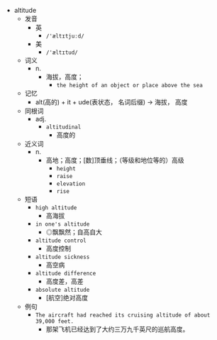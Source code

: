 - altitude
  - 发音
    - 英
      - `/'æltɪtjuːd/`
    - 美
      - `/'æltɪtud/`
  - 词义
    - n.
      - 海拔，高度；
        - `the height of an object or place above the sea`
  - 记忆
    - alt(高的) + it + ude(表状态， 名词后缀) → 海拔， 高度
  - 同根词
    - adj.
      - `altitudinal`
        - 高度的
  - 近义词
    - n.
      - 高地；高度；[数]顶垂线；（等级和地位等的）高级
        - `height`
        - `raise`
        - `elevation`
        - `rise`
  - 短语
    - `high altitude`
      - 高海拔 
    - `in one's altitude`
      - ◎飘飘然；自高自大 
    - `altitude control`
      - 高度控制 
    - `altitude sickness`
      - 高空病 
    - `altitude difference`
      - 高度差，高差 
    - `absolute altitude`
      - [航空]绝对高度 
  - 例句
    - `The aircraft had reached its cruising altitude of about 39,000 feet.`
      - 那架飞机已经达到了大约三万九千英尺的巡航高度。

